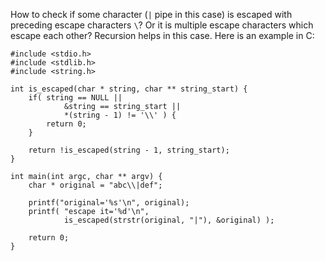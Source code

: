 How to check if some character (`|` pipe in this case) is escaped with preceding escape characters `\`? Or it is multiple escape characters which escape each other? Recursion helps in this case.
Here is an example in C:  

    #include <stdio.h>
    #include <stdlib.h>
    #include <string.h>

    int is_escaped(char * string, char ** string_start) {
        if( string == NULL ||
                &string == string_start ||
                *(string - 1) != '\\' ) {
            return 0;
        }

        return !is_escaped(string - 1, string_start);
    }

    int main(int argc, char ** argv) {
        char * original = "abc\\|def";

        printf("original='%s'\n", original);
        printf( "escape it='%d'\n",
                is_escaped(strstr(original, "|"), &original) );

        return 0;
    }

